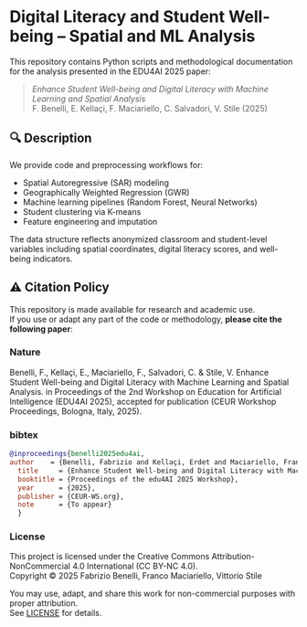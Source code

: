 # Digital Literacy and Student Well-being – Spatial and ML Analysis

This repository contains Python scripts and methodological documentation for the analysis presented in the EDU4AI 2025 paper:

> *Enhance Student Well-being and Digital Literacy with Machine Learning and Spatial Analysis*  
> F. Benelli, E. Kellaçi, F. Maciariello, C. Salvadori, V. Stile (2025)

## 🔍 Description

We provide code and preprocessing workflows for:
- Spatial Autoregressive (SAR) modeling
- Geographically Weighted Regression (GWR)
- Machine learning pipelines (Random Forest, Neural Networks)
- Student clustering via K-means
- Feature engineering and imputation

The data structure reflects anonymized classroom and student-level variables including spatial coordinates, digital literacy scores, and well-being indicators.

## ⚠️ Citation Policy

This repository is made available for research and academic use.  
If you use or adapt any part of the code or methodology, **please cite the following paper**:

### Nature
Benelli, F., Kellaçi, E., Maciariello, F., Salvadori, C. & Stile, V. Enhance Student Well-being and Digital Literacy with Machine Learning and Spatial Analysis. in Proceedings of the 2nd Workshop on Education for Artificial Intelligence (EDU4AI 2025), accepted for publication (CEUR Workshop Proceedings, Bologna, Italy, 2025).

### bibtex
```bibtex
@inproceedings{benelli2025edu4ai,
author    = {Benelli, Fabrizio and Kellaçi, Erdet and Maciariello, Franco and Salvadori, Claudio and Stile, Vittorio},
  title     = {Enhance Student Well-being and Digital Literacy with Machine Learning and Spatial Analysis},
  booktitle = {Proceedings of the edu4AI 2025 Workshop},
  year      = {2025},
  publisher = {CEUR-WS.org},
  note      = {To appear}
  }
```

### License
This project is licensed under the Creative Commons Attribution-NonCommercial 4.0 International (CC BY-NC 4.0).  
Copyright © 2025 Fabrizio Benelli, Franco Maciariello, Vittorio Stile

You may use, adapt, and share this work for non-commercial purposes with proper attribution.  
See [LICENSE](LICENSE) for details.
  

